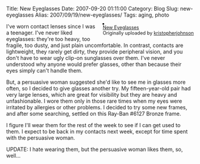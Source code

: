 Title: New Eyeglasses
Date: 2007-09-20 01:11:00
Category: Blog
Slug: new-eyeglasses
Alias: 2007/09/19/new-eyeglasses/
Tags: aging, photo


<div style="float: right; margin-left: 10px; margin-bottom: 10px;"> <a href="http://www.flickr.com/photos/kristopherjohnson/1410292554/" title="photo sharing"><img src="http://farm2.static.flickr.com/1425/1410292554_70ab78a73a_m.jpg" alt="" style="border: solid 2px #000000;" /></a> <br /> <span style="font-size: 0.9em; margin-top: 0px;">  <a href="http://www.flickr.com/photos/kristopherjohnson/1410292554/">New Eyeglasses</a>  <br />  Originally uploaded by <a href="http://www.flickr.com/people/kristopherjohnson/">kristopherjohnson</a> </span></div>
<p>
I've worn contact lenses since I was a teenager.  I've never liked eyeglasses: they're too heavy, too fragile, too dusty, and just plain uncomfortable.  In contrast, contacts are lightweight, they rarely get dirty, they provide peripheral vision, and you don't have to wear ugly clip-on sunglasses over them.  I've never understood why anyone would prefer glasses, other than because their eyes simply can't handle them.
</p>
<p>
But, a persuasive woman suggested she'd like to see me in glasses more often, so I decided to give glasses another try.  My fifteen-year-old pair had very large lenses, which are great for visibility but they are heavy and unfashionable.  I wore them only in those rare times when my eyes were irritated by allergies or other problems.  I decided to try some new frames, and after some searching, settled on this Ray-Ban #6127 Bronze frame.
</p>
<p>
I figure I'll wear them for the rest of the week to see if I can get used to them.  I expect to be back in my contacts next week, except for time spent with the persuasive woman.
</p>
<p>
UPDATE: I hate wearing them, but the persuasive woman likes them, so, well...
</p>
